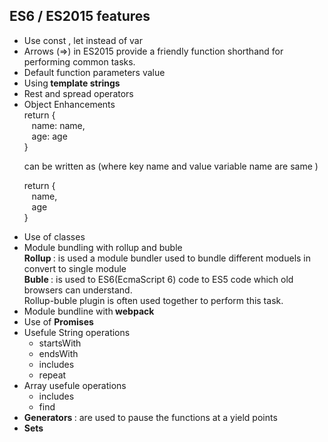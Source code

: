 <h2> ES6 / ES2015 features  </h2> 

<ul>
<li> Use const , let instead of var </li>
<li> Arrows (=>) in ES2015 provide a friendly function shorthand for performing common tasks.  </li>
<li> Default function parameters value </li>
<li> Using<b> template strings </B> </li>
<li> Rest and spread operators </li>
<li> Object Enhancements <br>
   return { <br>
   &nbsp;&nbsp;
   name: name, <br>
   &nbsp;&nbsp;
   age: age<br>
   }
   
   can be written as (where key name and value variable name are same )
   <br>
   
   return { <br>
   &nbsp;&nbsp;
   name,<br>
   &nbsp;&nbsp;
   age<br>
   }
   
   <li> Use of classes </li>
   <li>Module bundling with rollup and buble
   <br>
   <b>Rollup </B>: is used a module bundler used to bundle different moduels in convert to single module
   <br>
   <b> Buble </B> : is used to ES6(EcmaScript 6) code to ES5 code which old browsers can understand.
   <br>
   Rollup-buble plugin is often used together to perform this task.
   </li>
   <li> Module bundline with<B> webpack</B> </li>
   <li> Use of <B> Promises </B> </li>
   <li> Usefule String operations 
    <ul>
    <li> startsWith</li>
    <li> endsWith </li>
    <li> includes </li>
    <li> repeat </li>
  </ul> </li>
  <li> Array usefule operations
  <ul>
  <li> includes </li>
  <li> find </li>
  </ul
  </li>
  <li> <b> Generators </B> : are used to pause the functions at a yield points</li>
  <li> <b> Sets </B> </li>
</ul>
